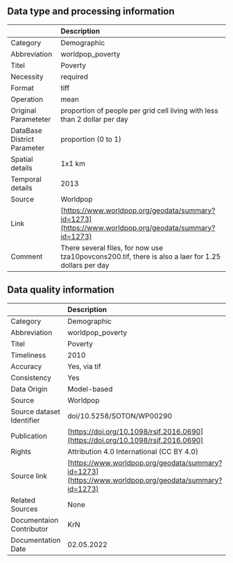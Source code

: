 ## Data type and processing information 

|                             | Description                                                                                          |
|:----------------------------|:-----------------------------------------------------------------------------------------------------|
| Category                    | Demographic                                                                                          |
| Abbreviation                | worldpop_poverty                                                                                     |
| Titel                       | Poverty                                                                                              |
| Necessity                   | required                                                                                             |
| Format                      | tiff                                                                                                 |
| Operation                   | mean                                                                                                 |
| Original Parameteter        | proportion of people per grid cell living with less than 2 dollar per day                            |
| DataBase District Parameter | proportion (0 to 1)                                                                                  |
| Spatial details             | 1x1 km                                                                                               |
| Temporal details            | 2013                                                                                                 |
| Source                      | Worldpop                                                                                             |
| Link                        | [https://www.worldpop.org/geodata/summary?id=1273](https://www.worldpop.org/geodata/summary?id=1273) |
| Comment                     | There several files, for now use tza10povcons200.tif, there is also a laer for 1.25 dollars per day  |

## Data quality information 

|                           | Description                                                                                          |
|:--------------------------|:-----------------------------------------------------------------------------------------------------|
| Category                  | Demographic                                                                                          |
| Abbreviation              | worldpop_poverty                                                                                     |
| Titel                     | Poverty                                                                                              |
| Timeliness                | 2010                                                                                                 |
| Accuracy                  | Yes, via tif                                                                                         |
| Consistency               | Yes                                                                                                  |
| Data Origin               | Model-based                                                                                          |
| Source                    | Worldpop                                                                                             |
| Source dataset Identifier | doi/10.5258/SOTON/WP00290                                                                            |
| Publication               | [https://doi.org/10.1098/rsif.2016.0690](https://doi.org/10.1098/rsif.2016.0690)                     |
| Rights                    | Attribution 4.0 International (CC BY 4.0)                                                            |
| Source link               | [https://www.worldpop.org/geodata/summary?id=1273](https://www.worldpop.org/geodata/summary?id=1273) |
| Related Sources           | None                                                                                                 |
| Documentaion Contributor  | KrN                                                                                                  |
| Documentation Date        | 02.05.2022                                                                                           |